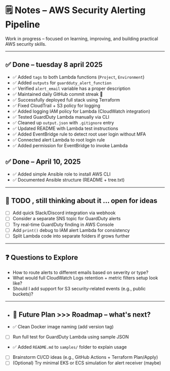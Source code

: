 # 🗒️ Notes – AWS Security Alerting Pipeline

Work in progress – focused on learning, improving, and building practical AWS security skills.

---

## ✅ Done – tuesday 8 april 2025

- ✅ Added `tags` to both Lambda functions (`Project`, `Environment`)
- ✅ Added `outputs` for `guardduty_alert_function`
- ✅ Verified `alert_email` variable has a proper description
- ✅ Maintained daily GitHub commit streak 💪
- ✅ Successfully deployed full stack using Terraform
- ✅ Fixed CloudTrail + S3 policy for logging
- ✅ Added logging IAM policy for Lambda (CloudWatch integration)
- ✅ Tested GuardDuty Lambda manually via CLI
- ✅ Cleaned up `output.json` with `.gitignore` entry
- ✅ Updated README with Lambda test instructions
- ✅ Added EventBridge rule to detect root user login without MFA
- ✅ Connected alert Lambda to root login rule
- ✅ Added permission for EventBridge to invoke Lambda



## ✅ Done – April 10, 2025

- ✅ Added simple Ansible role to install AWS CLI
- ✅ Documented Ansible structure (README + tree.txt)


---

## 📌 TODO , still thinking about it ... open for ideas

- [ ] Add quick Slack/Discord integration via webhook
- [ ] Consider a separate SNS topic for GuardDuty alerts
- [ ] Try real-time GuardDuty finding in AWS Console
- [ ] Add `print()` debug to IAM alert Lambda for consistency
- [ ] Split Lambda code into separate folders if grows further

---

## ❓ Questions to Explore

- How to route alerts to different emails based on severity or type?
- What would full CloudWatch Logs retention + metric filters setup look like?
- Should I add support for S3 security-related events (e.g., public buckets)?

---

- ## 📝 Future Plan >>> Roadmap – what's next?

- ✅ Clean Docker image naming (add version tag)
- [ ] Run full test for GuardDuty Lambda using sample JSON
- ✅ Added `README.md` to `samples/` folder to explain usage
- [ ] Brainstorm CI/CD ideas (e.g., GitHub Actions + Terraform Plan/Apply)
- [ ] (Optional) Try minimal EKS or ECS simulation for alert receiver (maybe)
